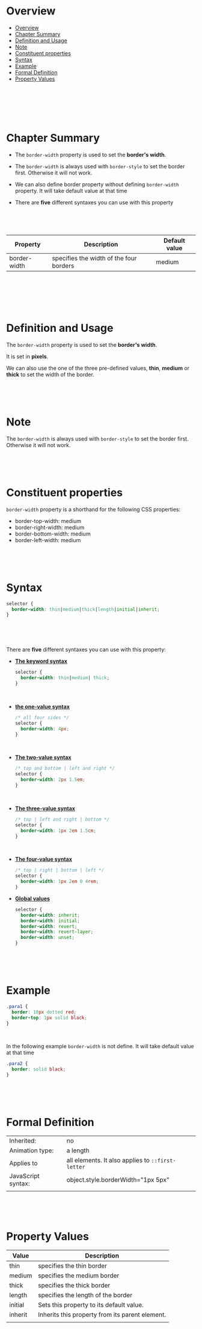 # Overview

- [Overview](#overview)
- [Chapter Summary](#chapter-summary)
- [Definition and Usage](#definition-and-usage)
- [Note](#note)
- [Constituent properties](#constituent-properties)
- [Syntax](#syntax)
- [Example](#example)
- [Formal Definition](#formal-definition)
- [Property Values](#property-values)

&nbsp;

&nbsp;

&nbsp;

# Chapter Summary

- The `border-width` property is used to set the **border's width**.

- The `border-width` is always used with `border-style` to set the border first. Otherwise it will not work.

- We can also define border property without defining `border-width` property. It will take default value at that time

- There are **five** different syntaxes you can use with this property

&nbsp;

&nbsp;

| Property     | Description                             | Default value |
| ------------ | --------------------------------------- | ------------- |
| border-width | specifies the width of the four borders | medium        |

&nbsp;

&nbsp;

&nbsp;

# Definition and Usage

The `border-width` property is used to set the **border's width**.

It is set in **pixels**.

We can also use the one of the three pre-defined values, **thin**, **medium** or **thick** to set the width of the border.

&nbsp;

&nbsp;

# Note

The `border-width` is always used with `border-style` to set the border first. Otherwise it will not work.

&nbsp;

&nbsp;

# Constituent properties

`border-width` property is a shorthand for the following CSS properties:

- border-top-width: medium
- border-right-width: medium
- border-bottom-width: medium
- border-left-width: medium

&nbsp;

&nbsp;

# Syntax

```css
selector {
  border-width: thin|medium|thick|length|initial|inherit;
}
```

&nbsp;

&nbsp;

There are **five** different syntaxes you can use with this property:

- <u>**The keyword syntax**</u>

  ```css
  selector {
    border-width: thin|medium| thick;
  }
  ```

  &nbsp;

- <u>**the one-value syntax**</u>

  ```css
  /* all four sides */
  selector {
    border-width: 4px;
  }
  ```

&nbsp;

- <u>**The two-value syntax**</u>

  ```css
  /* top and bottom | left and right */
  selector {
    border-width: 2px 1.5em;
  }
  ```

&nbsp;

- <u>**The three-value syntax**</u>

  ```css
  /* top | left and right | bottom */
  selector {
    border-width: 1px 2em 1.5cm;
  }
  ```

&nbsp;

- <u>**The four-value syntax**</u>

  ```css
  /* top | right | bottom | left */
  selector {
    border-width: 1px 2em 0 4rem;
  }
  ```

- <u> **Global values**</u>

  ```css
  selector {
    border-width: inherit;
    border-width: initial;
    border-width: revert;
    border-width: revert-layer;
    border-width: unset;
  }
  ```

&nbsp;

&nbsp;

# Example

```css
.para1 {
  border: 10px dotted red;
  border-top: 1px solid black;
}
```

&nbsp;

In the following example `border-width` is not define. It will take default value at that time

```css
.para2 {
  border: solid black;
}
```

&nbsp;

&nbsp;

# Formal Definition

|                    |                                                   |
| ------------------ | ------------------------------------------------- |
| Inherited:         | no                                                |
| Animation type:    | a length                                          |
| Applies to         | all elements. It also applies to `::first-letter` |
| JavaScript syntax: | object.style.borderWidth="1px 5px"                |
|                    |                                                   |

&nbsp;

&nbsp;

# Property Values

| Value   | Description                                     |
| ------- | ----------------------------------------------- |
| thin    | specifies the thin border                       |
| medium  | specifies the medium border                     |
| thick   | specifies the thick border                      |
| length  | specifies the length of the border              |
| initial | Sets this property to its default value.        |
| inherit | Inherits this property from its parent element. |
|         |                                                 |

